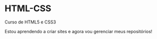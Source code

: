 # HTML-CSS
 Curso de HTML5 e CSS3 

Estou aprendendo a criar sites e agora vou gerenciar meus repositórios!
